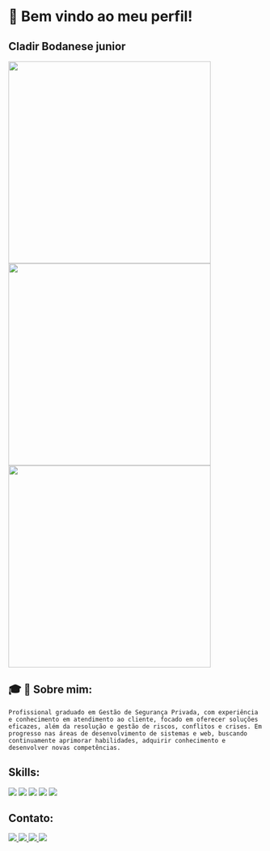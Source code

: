 # 👋 Bem vindo ao meu perfil!
## Cladir Bodanese junior

<img src= "https://camo.githubusercontent.com/6b282daff2456ae98223bcf5aca826431d66004a5b57cad580393777c993371b/68747470733a2f2f6769746875622d726561646d652d73746174732e76657263656c2e6170702f6170693f757365726e616d653d436c6164697242267468656d653d616c676f6c69612673686f775f69636f6e733d7472756526686964655f626f726465723d66616c736526636f756e745f707269766174653d74727565" width= "400"  />
<img src= "https://camo.githubusercontent.com/7688e66565df07ee789b64af5716eb37f26aee9438c1698b34a7b7768f790128/68747470733a2f2f6769746875622d726561646d652d73747265616b2d73746174732e6865726f6b756170702e636f6d2f3f757365723d436c6164697242267468656d653d616c676f6c696126686964655f626f726465723d66616c7365" width= "400"  />
<img src= "https://camo.githubusercontent.com/d15ca934bb82bef8b259cf43012ae3365216eee15e9cc0900ca0b1da645b79ee/68747470733a2f2f6769746875622d726561646d652d73746174732e76657263656c2e6170702f6170692f746f702d6c616e67732f3f757365726e616d653d436c6164697242267468656d653d616c676f6c69612673686f775f69636f6e733d7472756526686964655f626f726465723d66616c7365266c61796f75743d636f6d70616374" width= "400" />

## 🎓 💼 Sobre mim:
    Profissional graduado em Gestão de Segurança Privada, com experiência e conhecimento em atendimento ao cliente, focado em oferecer soluções eficazes, além da resolução e gestão de riscos, conflitos e crises. Em progresso nas áreas de desenvolvimento de sistemas e web, buscando continuamente aprimorar habilidades, adquirir conhecimento e desenvolver novas competências.

 	
## Skills:
<div> 
<img src="https://img.shields.io/badge/JavaScript-F7DF1E?style=for-the-badge&logo=javascript&logoColor=black" /> <img src="https://img.shields.io/badge/HTML-239120?style=for-the-badge&logo=html5&logoColor=white" /> <img src="https://img.shields.io/badge/CSS-239120?&style=for-the-badge&logo=css3&logoColor=white" />  <img src="https://img.shields.io/badge/Java-ED8B00?style=for-the-badge&logo=openjdk&logoColor=white" /> <img src="https://img.shields.io/badge/Spring-6DB33F?style=for-the-badge&logo=spring&logoColor=white" /> 
</div>

## Contato:
<div>
 
 <a href="https://www.linkedin.com/in/cladir-bodanese-junior">
  <img src="https://img.shields.io/badge/LinkedIn-0077B5?style=for-the-badge&logo=linkedin&logoColor=white" />
 </a>
 <a href="mailto:cladir_bodanese@outlook.com">
  <img src="https://img.shields.io/badge/Microsoft_Outlook-0078D4?style=for-the-badge&logo=microsoft-outlook&logoColor=white"/>
 </a>
 <a href="https://www.instagram.com/cladirbodanesejunior/" > 
  <img src="https://img.shields.io/badge/Instagram-E4405F?style=for-the-badge&logo=instagram&logoColor=white" />
 </a> 
 <a href="https://wa.me/5549984097075">
  <img src="https://img.shields.io/badge/WhatsApp-25D366?style=for-the-badge&logo=whatsapp&logoColor=white"/>
  <div>
  
